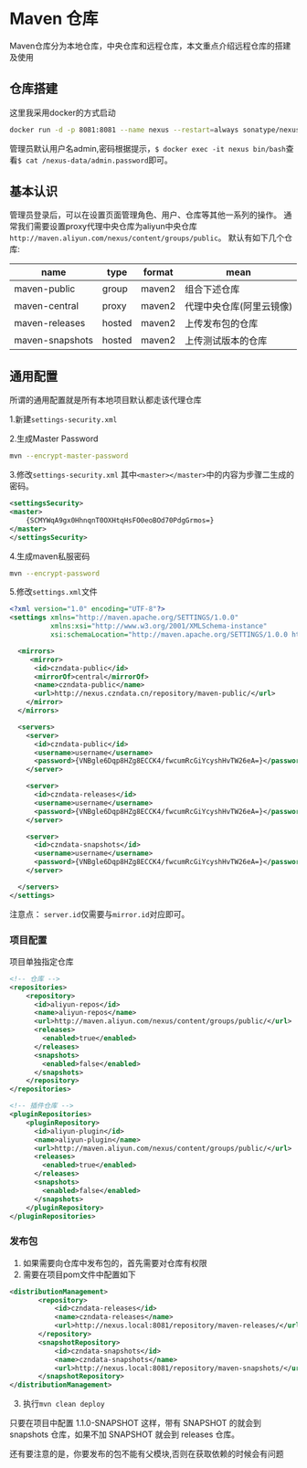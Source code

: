 # Maven 仓库

Maven仓库分为本地仓库，中央仓库和远程仓库，本文重点介绍远程仓库的搭建及使用
 
## 仓库搭建
这里我采用docker的方式启动

```bash
docker run -d -p 8081:8081 --name nexus --restart=always sonatype/nexus3
```

管理员默认用户名admin,密码根据提示，`$ docker exec -it nexus bin/bash`查看`$ cat /nexus-data/admin.password`即可。

## 基本认识
管理员登录后，可以在设置页面管理角色、用户、仓库等其他一系列的操作。
通常我们需要设置proxy代理中央仓库为aliyun中央仓库`http://maven.aliyun.com/nexus/content/groups/public`。
默认有如下几个仓库:

|name|type|format|mean|
|---|---|---|---|
|maven-public|group|maven2|组合下述仓库|
|maven-central|proxy|maven2|代理中央仓库(阿里云镜像)|
|maven-releases|hosted|maven2|上传发布包的仓库|
|maven-snapshots|hosted|maven2|上传测试版本的仓库|

## 通用配置
所谓的通用配置就是所有本地项目默认都走该代理仓库

1.新建`settings-security.xml`

2.生成Master Password
```bash
mvn --encrypt-master-password
```

3.修改`settings-security.xml`
其中`<master></master>`中的内容为步骤二生成的密码。

```xml
<settingsSecurity>
<master>
	{SCMYWqA9gx0HhnqnT0OXHtqHsFO0eoBOd70PdgGrmos=}
</master>
</settingsSecurity>
```

4.生成maven私服密码

```bash
mvn --encrypt-password
```

5.修改`settings.xml`文件

```xml
<?xml version="1.0" encoding="UTF-8"?>
<settings xmlns="http://maven.apache.org/SETTINGS/1.0.0"
          xmlns:xsi="http://www.w3.org/2001/XMLSchema-instance"
          xsi:schemaLocation="http://maven.apache.org/SETTINGS/1.0.0 http://maven.apache.org/xsd/settings-1.0.0.xsd">

  <mirrors>
     <mirror>
      <id>czndata-public</id>
      <mirrorOf>central</mirrorOf>
      <name>czndata-public</name>
      <url>http://nexus.czndata.cn/repository/maven-public/</url>
    </mirror>
  </mirrors>

  <servers>
    <server>
	  <id>czndata-public</id>
	  <username>username</username>
	  <password>{VNBgle6Dqp8HZg8ECCK4/fwcumRcGiYcyshHvTW26eA=}</password>
	</server>

	<server>
	  <id>czndata-releases</id>
	  <username>username</username>
	  <password>{VNBgle6Dqp8HZg8ECCK4/fwcumRcGiYcyshHvTW26eA=}</password>
	</server>

	<server>
	  <id>czndata-snapshots</id>
	  <username>username</username>
	  <password>{VNBgle6Dqp8HZg8ECCK4/fwcumRcGiYcyshHvTW26eA=}</password>
	</server>

  </servers>
</settings>
```
注意点： `server.id`仅需要与`mirror.id`对应即可。

### 项目配置
项目单独指定仓库

```xml
<!-- 仓库 -->
<repositories>
    <repository>
      <id>aliyun-repos</id>
      <name>aliyun-repos</name>
      <url>http://maven.aliyun.com/nexus/content/groups/public/</url>
      <releases>
        <enabled>true</enabled>
      </releases>
      <snapshots>
        <enabled>false</enabled>
      </snapshots>
    </repository>
</repositories>

<!-- 插件仓库 -->
<pluginRepositories>
    <pluginRepository>
      <id>aliyun-plugin</id>
      <name>aliyun-plugin</name>
      <url>http://maven.aliyun.com/nexus/content/groups/public/</url>
      <releases>
        <enabled>true</enabled>
      </releases>
      <snapshots>
        <enabled>false</enabled>
      </snapshots>
    </pluginRepository>
</pluginRepositories>
```

### 发布包
1. 如果需要向仓库中发布包的，首先需要对仓库有权限
2. 需要在项目pom文件中配置如下

```xml
<distributionManagement>
       <repository>
           <id>czndata-releases</id>
           <name>czndata-releases</name>
           <url>http://nexus.local:8081/repository/maven-releases/</url>
       </repository>
       <snapshotRepository>
           <id>czndata-snapshots</id>
           <name>czndata-snapshots</name>
           <url>http://nexus.local:8081/repository/maven-snapshots/</url>
       </snapshotRepository>
</distributionManagement>
```

3. 执行`mvn clean deploy`


只要在项目中配置 1.1.0-SNAPSHOT 这样，带有 SNAPSHOT 的就会到 snapshots 仓库，如果不加 SNAPSHOT 就会到 releases 仓库。

还有要注意的是，你要发布的包不能有父模块,否则在获取依赖的时候会有问题

